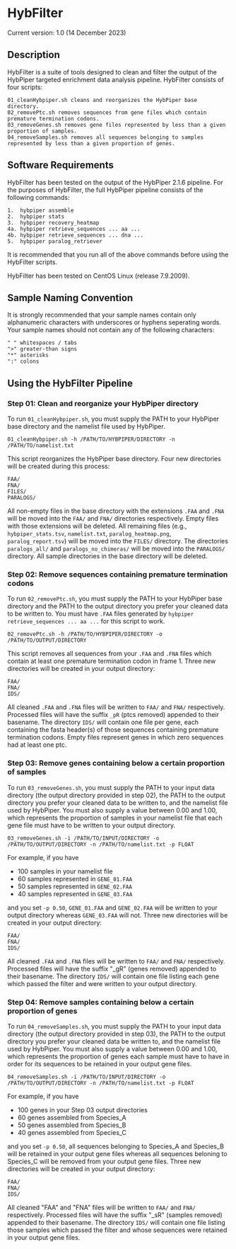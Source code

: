 # HybFilter

Current version: 1.0 (14 December 2023)

## Description

HybFilter is a suite of tools designed to clean and filter the output of the HybPiper targeted enrichment data analysis pipeline. HybFilter consists of four scripts:

```
01_cleanHybpiper.sh cleans and reorganizes the HybPiper base directory.  
02_removePtc.sh removes sequences from gene files which contain premature termination codons.  
03_removeGenes.sh removes gene files represented by less than a given proportion of samples.  
04_removeSamples.sh removes all sequences belonging to samples represented by less than a given proportion of genes.
```

## Software Requirements

HybFilter has been tested on the output of the HybPiper 2.1.6 pipeline. For the purposes of HybFilter, the full HybPiper pipeline consists of the following commands:

```
1.  hybpiper assemble  
2.  hybpiper stats  
3.  hybpiper recovery_heatmap  
4a. hybpiper retrieve_sequences ... aa ...  
4b. hybpiper retrieve_sequences ... dna ...  
5.  hybpiper paralog_retriever
```

It is recommended that you run all of the above commands before using the HybFilter scripts.

HybFilter has been tested on CentOS Linux (release 7.9.2009).

## Sample Naming Convention

It is strongly recommended that your sample names contain only alphanumeric characters with underscores or hyphens seperating words. Your sample names should not contain any of the following characters:

```
" " whitespaces / tabs
">" greater-than signs
"*" asterisks
":" colons
```

## Using the HybFilter Pipeline

### Step 01: Clean and reorganize your HybPiper directory

To run `01_cleanHybpiper.sh`, you must supply the PATH to your HybPiper base directory and the namelist file used by HybPiper.

```
01_cleanHybpiper.sh -h /PATH/TO/HYBPIPER/DIRECTORY -n /PATH/TO/namelist.txt
```

This script reorganizes the HybPiper base directory. Four new directories will be created during this process:

```
FAA/
FNA/
FILES/
PARALOGS/
```

All non-empty files in the base directory with the extensions `.FAA` and `.FNA` will be moved into the `FAA/` and `FNA/` directories respectively. Empty files with those extensions will be deleted. All remaining files (e.g., `hybpiper_stats.tsv`, `namelist.txt`, `paralog_heatmap.png`, `paralog_report.tsv`) will be moved into the `FILES/` directory. The directories `paralogs_all/` and `paralogs_no_chimeras/` will be moved into the `PARALOGS/` directory. All sample directories in the base directory will be deleted.

### Step 02: Remove sequences containing premature termination codons

To run `02_removePtc.sh`, you must supply the PATH to your HybPiper base directory and the PATH to the output directory you prefer your cleaned data to be written to. You must have `.FAA` files generated by `hybpiper retrieve_sequences ... aa ...`  for this script to work.

```
02_removePtc.sh -h /PATH/TO/HYBPIPER/DIRECTORY -o /PATH/TO/OUTPUT/DIRECTORY
```

This script removes all sequences from your `.FAA` and `.FNA` files which contain at least one premature termination codon in frame 1. Three new directories will be created in your output directory:

```
FAA/
FNA/
IDS/
```

All cleaned `.FAA` and `.FNA` files will be written to `FAA/` and `FNA/` respectively. Processed files will have the suffix `_pR` (ptcs removed) appended to their basename. The directory `IDS/` will contain one file per gene, each containing the fasta header(s) of those sequences containing premature termination codons. Empty files represent genes in which zero sequences had at least one ptc.

### Step 03: Remove genes containing below a certain proportion of samples

To run `03_removeGenes.sh`, you must supply the PATH to your input data directory (the output directory provided in step 02), the PATH to the output directory you prefer your cleaned data to be written to, and the namelist file used by HybPiper. You must also supply a value between 0.00 and 1.00, which represents the proportion of samples in your namelist file that each gene file must have to be written to your output directory.

```
03_removeGenes.sh -i /PATH/TO/INPUT/DIRECTORY -o /PATH/TO/OUTPUT/DIRECTORY -n /PATH/TO/namelist.txt -p FLOAT
```

For example, if you have

- 100 samples in your namelist file
- 60 samples represented in `GENE_01.FAA`
- 50 samples represented in `GENE_02.FAA`
- 40 samples represented in `GENE_03.FAA`

and you set `-p 0.50`, `GENE_01.FAA` and `GENE_02.FAA` will be written to your output directory whereas `GENE_03.FAA` will not. Three new directories will be created in your output directory:

```
FAA/
FNA/
IDS/
```

All cleaned `.FAA` and `.FNA` files will be written to `FAA/` and `FNA/` respectively. Processed files will have the suffix "_gR" (genes removed) appended to their basename. The directory `IDS/` will contain one file listing each gene which passed the filter and were written to your output directory.

### Step 04: Remove samples containing below a certain proportion of genes

To run `04_removeSamples.sh`, you must supply the PATH to your input data directory (the output directory provided in step 03), the PATH to the output directory you prefer your cleaned data be written to, and the namelist file used by HybPiper. You must also supply a value between 0.00 and 1.00, which represents the proportion of genes each sample must have to have in order for its sequences to be retained in your output gene files.

```
04_removeSamples.sh -i /PATH/TO/INPUT/DIRECTORY -o /PATH/TO/OUTPUT/DIRECTORY -n /PATH/TO/namelist.txt -p FLOAT
```

For example, if you have

- 100 genes in your Step 03 output directories
- 60 genes assembled from Species_A
- 50 genes assembled from Species_B
- 40 genes assembled from Species_C

and you set `-p 0.50`, all sequences belonging to Species_A and Species_B will be retained in your output gene files whereas all sequences beloning to Species_C will be removed from your output gene files. Three new directories will be created in your output directory:

```
FAA/
FNA/
IDS/
```

All cleaned "FAA" and "FNA" files will be written to `FAA/` and `FNA/` respectively. Processed files will have the suffix "_sR" (samples removed) appended to their basename. The directory `IDS/` will contain one file listing those samples which passed the filter and whose sequences were retained in your output gene files.
